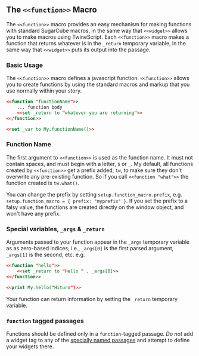 ## The `<<function>>` Macro

The `<<function>>` macro provides an easy mechanism for making functions with standard SugarCube macros, in the same way that `<<widget>>` allows you to make macros using TwineScript. Each `<<function>>` macro makes a function that returns whatever is in the `_return` temporary variable, in the same way that `<<widget>>` puts its output into the passage.

### Basic Usage

The `<<function>>` macro defines a javascript function. `<<function>>` allows you to create functions by using the standard macros and markup that you use normally within your story.

```html
<<function "functionName">>
    ... function body
    <<set _return to "whatever you are returning">>
<</function>>

<<set _var to My.functionName()>>
```

### Function Name

The first argument to `<<function>>` is used as the function name. It must not contain spaces, and must begin with a letter, `$` or `_`. My default, all functions created by `<<function>>` get a prefix added, `tw`, to make sure they don't overwrite any pre-existing function. So if you call `<<function "what">>` the function created is `tw.what()`.

You can change the prefix by setting `setup.function_macro.prefix`, e.g. `setup.function_macro = { prefix: "myprefix" }`. If you set the prefix to a falsy value, the functions are created directly on the window object, and won't have any prefix.

### Special variables, `_args` & `_return`

Arguments passed to your function appear in the `_args` temporary variable as as zero-based indices; i.e., `_args[0]` is the first parsed argument, `_args[1]` is the second, etc. e.g.
```html
<<function "hello">>
    <<set _return to "Hello " . _args[0]>>
<</function>>

<<print My.hello("Hituro")>>
```

Your function can return information by setting the `_return` temporary variable.

### `function` tagged passages

Functions should be defined only in a `function`-tagged passage. *Do not* add a widget tag to any of the [specially named passages](https://www.motoslave.net/sugarcube/2/docs/#special-passages) and attempt to define your widgets there. 